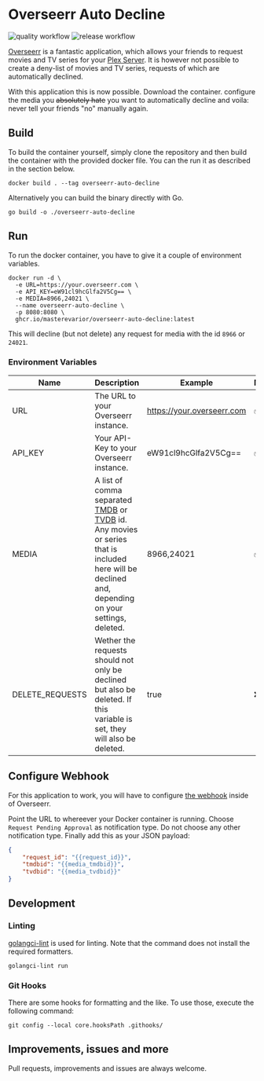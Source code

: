 # Overseerr Auto Decline
![quality workflow](https://github.com/MasterEvarior/overseerr-auto-decline/actions/workflows/quality.yaml/badge.svg) ![release workflow](https://github.com/MasterEvarior/overseerr-auto-decline/actions/workflows/publish.yaml/badge.svg)

[Overseerr](https://overseerr.dev/) is a fantastic application, which allows your friends to request movies and TV series for your [Plex Server](https://www.plex.tv/). It is however not possible to create a deny-list of movies and TV series, requests of which are automatically declined. 

With this application this is now possible. Download the container. configure the media you ~~absolutely hate~~ you want to automatically decline and voila: never tell your friends "no" manually again.

## Build
To build the container yourself, simply clone the repository and then build the container with the provided docker file. You can the run it as described in the section below.
```shell
docker build . --tag overseerr-auto-decline
```
Alternatively you can build the binary directly with Go.
```shell
go build -o ./overseerr-auto-decline
```

## Run
To run the docker container, you have to give it a couple of environment variables.
```shell
docker run -d \
  -e URL=https://your.overseerr.com \
  -e API_KEY=eW91cl9hcGlfa2V5Cg== \
  -e MEDIA=8966,24021 \
  --name overseerr-auto-decline \
  -p 8080:8080 \
  ghcr.io/masterevarior/overseerr-auto-decline:latest
```
This will decline (but not delete) any request for media with the id `8966` or `24021`.

### Environment Variables
| Name            | Description                                                                                                                                                                                             | Example                    | Mandatory |
|-----------------|---------------------------------------------------------------------------------------------------------------------------------------------------------------------------------------------------------|----------------------------|-----------|
| URL             | The URL to your Overseerr instance.                                                                                                                                                                     | https://your.overseerr.com | ✅        |
| API_KEY         | Your API-Key to your Overseerr instance.                                                                                                                                                                | eW91cl9hcGlfa2V5Cg==       | ✅        |
| MEDIA           | A list of comma separated [TMDB](https://www.themoviedb.org/) or [TVDB](https://thetvdb.com/) id. Any movies or series that is included here will be declined and, depending on your settings, deleted. | 8966,24021                 | ✅        |
| DELETE_REQUESTS | Wether the requests should not only be declined but also be deleted. If this variable is set, they will also be deleted.                                                                                | true                       | ❌        |

## Configure Webhook
For this application to work, you will have to configure [the webhook](https://docs.overseerr.dev/using-overseerr/notifications/webhooks) inside of Overseerr.

Point the URL to whereever your Docker container is running. Choose `Request Pending Approval` as notification type. Do not choose any other notification type. Finally add this as your JSON payload:
```json
{
    "request_id": "{{request_id}}",
    "tmdbid": "{{media_tmdbid}}",
    "tvdbid": "{{media_tvdbid}}"
}
```

## Development

### Linting
[golangci-lint](https://golangci-lint.run/) is used for linting. Note that the command does not install the required formatters.

```shell
golangci-lint run
```

### Git Hooks

There are some hooks for formatting and the like. To use those, execute the following command:

```shell
git config --local core.hooksPath .githooks/
```

## Improvements, issues and more
Pull requests, improvements and issues are always welcome.